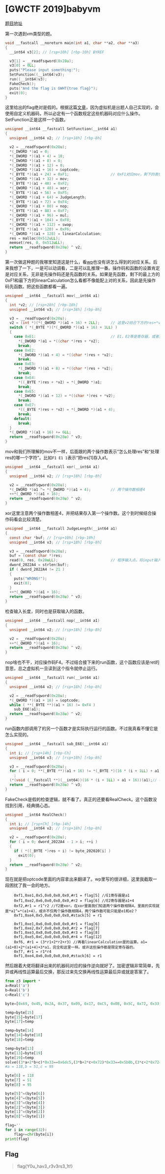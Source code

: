 # [GWCTF 2019]babyvm

[题目地址](https://buuoj.cn/challenges#[GWCTF%202019]babyvm)

第一次遇到vm类型的题。

```c
void __fastcall __noreturn main(int a1, char **a2, char **a3)
{
  __int64 v3[2]; // [rsp+10h] [rbp-10h] BYREF

  v3[1] = __readfsqword(0x28u);
  v3[0] = 0LL;
  puts("Please input something:");
  SetFunction((__int64)v3);
  run((__int64)v3);
  FakeCheck();
  puts("And the flag is GWHT{true flag}");
  exit(0);
}
```

这里给出的flag绝对是假的。根据这篇[文章](https://blog.csdn.net/weixin_43876357/article/details/108570305)，因为虚拟机是出题人自己实现的，会使用自定义机器码，所以必定有一个函数规定这些机器码对应什么操作。SetFunction正是这样一个函数。

```c
unsigned __int64 __fastcall SetFunction(__int64 a1)
{
  unsigned __int64 v2; // [rsp+18h] [rbp-8h]

  v2 = __readfsqword(0x28u);
  *(_DWORD *)a1 = 0;
  *(_DWORD *)(a1 + 4) = 18;
  *(_DWORD *)(a1 + 8) = 0;
  *(_DWORD *)(a1 + 12) = 0;
  *(_QWORD *)(a1 + 16) = &optcode;
  *(_BYTE *)(a1 + 24) = 0xF1;                   // 0xF1对应mov，剩下的类似。先设置操作码再设置函数
  *(_QWORD *)(a1 + 32) = mov;
  *(_BYTE *)(a1 + 40) = 0xF2;
  *(_QWORD *)(a1 + 48) = xor;
  *(_BYTE *)(a1 + 56) = 0xF5;
  *(_QWORD *)(a1 + 64) = JudgeLength;
  *(_BYTE *)(a1 + 72) = 0xF4;
  *(_QWORD *)(a1 + 80) = nop;
  *(_BYTE *)(a1 + 88) = 0xF7;
  *(_QWORD *)(a1 + 96) = mul;
  *(_BYTE *)(a1 + 104) = 0xF8;
  *(_QWORD *)(a1 + 112) = swap;
  *(_BYTE *)(a1 + 120) = 0xF6;
  *(_QWORD *)(a1 + 128) = linearCalculation;
  res = malloc(0x512uLL);
  memset(res, 0, 0x512uLL);
  return __readfsqword(0x28u) ^ v2;
}
```

第一次做这种题的我哪里知道这是什么，看[wp](https://blog.csdn.net/m0_46296905/article/details/116374983)也没有讲怎么得到的对应关系。后来我想了一下，一是可以动调看，二是可以乱推理一番。操作码和函数的设置肯定是对应关系，无非是先操作码还是先函数的关系。如果是先函数，剩下的最上方的0xF1和最下方的linearCalculation怎么看都不像能配上对的关系，因此是先操作码先函数。把这些函数都看一遍。

```c
unsigned __int64 __fastcall mov(__int64 a1)
{
  int *v2; // [rsp+28h] [rbp-18h]
  unsigned __int64 v3; // [rsp+38h] [rbp-8h]

  v3 = __readfsqword(0x28u);
  v2 = (int *)(*(_QWORD *)(a1 + 16) + 2LL);     // 这里v2结合下方的res+*v2，应该是索引的用处
  switch ( *(_BYTE *)(*(_QWORD *)(a1 + 16) + 1LL) )
  {
    case 0xE1:                                  // E1，E2等是寄存器，或者说是操作，对应怎么处理res，是放到a1的某个位置还是把a1的某个位置放进a1。res是内存，也是最终加密结果的存储地
      *(_DWORD *)a1 = *((char *)res + *v2);
      break;
    case 0xE2:
      *(_DWORD *)(a1 + 4) = *((char *)res + *v2);
      break;
    case 0xE3:
      *(_DWORD *)(a1 + 8) = *((char *)res + *v2);
      break;
    case 0xE4:
      *((_BYTE *)res + *v2) = *(_DWORD *)a1;
      break;
    case 0xE5:
      *(_DWORD *)(a1 + 12) = *((char *)res + *v2);
      break;
    case 0xE7:
      *((_BYTE *)res + *v2) = *(_DWORD *)(a1 + 4);
      break;
    default:
      break;
  }
  *(_QWORD *)(a1 + 16) += 6LL;
  return __readfsqword(0x28u) ^ v3;
}
```

mov和我们所理解的mov不一样，后面跟的两个操作数表示“怎么处理res”和“处理res的哪一个字符”。比如`F1 E1 1`表示“把res[1]存入a1。

```c
unsigned __int64 __fastcall xor(__int64 a1)
{
  unsigned __int64 v2; // [rsp+18h] [rbp-8h]

  v2 = __readfsqword(0x28u);
  *(_DWORD *)a1 ^= *(_DWORD *)(a1 + 4);         // 两个操作数相差4
  ++*(_QWORD *)(a1 + 16);
  return __readfsqword(0x28u) ^ v2;
}
```

xor这里注意两个操作数相差4，并把结果存入第一个操作数。这个到时候结合操作码看会比较清楚。

```c
unsigned __int64 __fastcall JudgeLength(__int64 a1)
{
  const char *buf; // [rsp+10h] [rbp-10h]
  unsigned __int64 v3; // [rsp+18h] [rbp-8h]

  v3 = __readfsqword(0x28u);
  buf = (const char *)res;
  read(0, res, 0x20uLL);                        // 程序输入点，将input输入到res中
  dword_2022A4 = strlen(buf);
  if ( dword_2022A4 != 21 )
  {
    puts("WRONG!");
    exit(0);
  }
  ++*(_QWORD *)(a1 + 16);
  return __readfsqword(0x28u) ^ v3;
}
```

检查输入长度，同时也是获取输入的函数。

```c
unsigned __int64 __fastcall nop(__int64 a1)
{
  unsigned __int64 v2; // [rsp+18h] [rbp-8h]

  v2 = __readfsqword(0x28u);
  ++*(_QWORD *)(a1 + 16);
  return __readfsqword(0x28u) ^ v2;
}
```

nop啥也不干，对应操作码F4。不过结合接下来的run函数，这个函数应该是ret的意思，总之虚拟机一旦读到这个指令就停止运行。

```c
unsigned __int64 __fastcall run(__int64 a1)
{
  unsigned __int64 v2; // [rsp+18h] [rbp-8h]

  v2 = __readfsqword(0x28u);
  *(_QWORD *)(a1 + 16) = &optcode;
  while ( **(_BYTE **)(a1 + 16) != 0xF4 )
    sub_E6E(a1);
  return __readfsqword(0x28u) ^ v2;
}
```

run函数内部调用了的另一个函数才是实际执行运行的函数。不过我真看不懂它是怎么实现的。

```c
unsigned __int64 __fastcall sub_E6E(__int64 a1)
{
  int i; // [rsp+14h] [rbp-Ch]
  unsigned __int64 v3; // [rsp+18h] [rbp-8h]

  v3 = __readfsqword(0x28u);
  for ( i = 0; **(_BYTE **)(a1 + 16) != *(_BYTE *)(16 * (i + 1LL) + a1 + 8); ++i )
    ;
  (*(void (__fastcall **)(__int64))(16 * (i + 1LL) + a1 + 16))(a1);// 看不明白是怎么实现的，但肯定是通过操作码调用对应的函数
  return __readfsqword(0x28u) ^ v3;
}
```

FakeCheck是假的检查逻辑，就不看了。真正的还要看RealCheck。这个函数没找到引用，经典搞心态。

```c
unsigned __int64 RealCheck()
{
  int i; // [rsp+Ch] [rbp-14h]
  unsigned __int64 v2; // [rsp+18h] [rbp-8h]

  v2 = __readfsqword(0x28u);
  for ( i = 0; dword_2022A4 - 1 > i; ++i )
  {
    if ( *((_BYTE *)res + i) != byte_202020[i] )
      exit(0);
  }
  return __readfsqword(0x28u) ^ v2;
}
```

现在就是把optcode里面的内容拿出来翻译了。wp里写的很详细，这里我截取一段困扰了我一会的地方。

```
	0xf1,0xe1,0x5,0x0,0x0,0x0,#r1 = flag[5] //E1寄存器是a1
	0xf1,0xe2,0x6,0x0,0x0,0x0,#r2 = flag[6] //E2寄存器是a1+4
	0xf2,#r1 = r1^r2 //f2是xor。在xor里面我们知道两个操作数相隔4，里面的实现就是*a1^=*(a1+4)，或许不仅两个操作数相隔4，两个操作数可能只能是e1和e2？
	0xf1,0xe4,0x5,0x0,0x0,0x0,#stack[5] = r1

	0xf1,0xe1,0x6,0x0,0x0,0x0,#r1 = flag[6]
	0xf1,0xe2,0x7,0x0,0x0,0x0,#r2 = flag[7]
	0xf1,0xe3,0x8,0x0,0x0,0x0,#r3 = flag[8]
	0xf1,0xe5,0xC,0x0,0x0,0x0,#r4 = flag[12]
	0xf6, #r1 = (3*r1+2*r2+r3) //再看linearCalculation里的运算。a1=(a1+8)+2*(a1+4)+3*a1，完全和这里一样。或许这些操作都是限定寄存器的。
	0xf7, #r1 = r1*r4
	0xf1,0xe4,0x6,0x0,0x0,0x0,#stack[6] = r1
```

然后跟着大佬将翻译出来的机器码对应的操作逆向就好了。加密逻辑非常简单，先异或再线性运算最后交换，那反过来先交换再线性运算最后异或就是答案了。

```python
from z3 import *
a=Real('a')
b=Real('b')
c=Real('c')

byte=[0x69, 0x45, 0x2A, 0x37, 0x09, 0x17, 0xC5, 0x0B, 0x5C, 0x72, 0x33, 0x76, 0x33, 0x21, 0x74, 0x31, 0x5F, 0x33, 0x73, 0x72,0x0,0x0,0x0,0x0,0x0,0x0,0x0,0x0,0x0,0x0,0x0,0x0]

temp=byte[15]
byte[15]=byte[17]
byte[17]=temp

temp=byte[14]
byte[14]=byte[18]
byte[18]=temp

temp=byte[13]
byte[13]=byte[19]
byte[19]=temp
solve((3*a+2*b+c)*0x33==0x6dc5,(3*b+2*c+0x72)*0x33==0x5b0b,(3*c+2*0x72+0x33)*0x33==0x705c)
#a = 118,b = 51,c = 95

byte[6] = 118
byte[7] = 51
byte[8] = 95

byte[5]^=(byte[6])
byte[4]^=(byte[5])
byte[3]^=(byte[4])
byte[2]^=(byte[3])
byte[1]^=(byte[2])
byte[0]^=(byte[1])

flag=''
for i in range(32):
	flag+=chr(byte[i])
print(flag)
```

## Flag
> flag{Y0u_hav3_r3v3rs3_1t!}